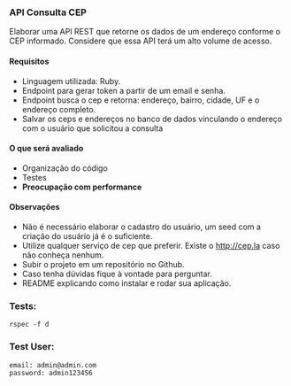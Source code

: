 ### API Consulta CEP

Elaborar uma API REST que retorne os dados de um endereço conforme o CEP informado. Considere que essa API terá um alto volume de acesso.

#### Requisitos
- Linguagem utilizada: Ruby.
- Endpoint para gerar token a partir de um email e senha.
- Endpoint busca o cep e retorna: endereço, bairro, cidade, UF e o endereço completo.
- Salvar os ceps e endereços no banco de dados vinculando o endereço com o usuário que solicitou a consulta

#### O que será avaliado
- Organização do código
- Testes
- **Preocupação com performance**

#### Observações
- Não é necessário elaborar o cadastro do usuário, um seed com a criação do usuário já é o suficiente.
- Utilize qualquer serviço de cep que preferir. Existe o http://cep.la caso não conheça nenhum.
- Subir o projeto em um repositório no Github.
- Caso tenha dúvidas fique à vontade para perguntar.
- README explicando como instalar e rodar sua aplicação.


### Tests:
```
rspec -f d
```

### Test User:
```
email: admin@admin.com
password: admin123456
```
